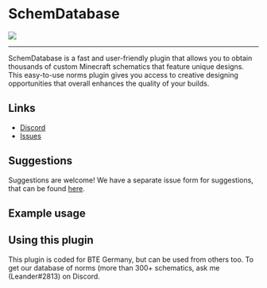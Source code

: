 # SchemDatabase

<p align="left">
    <img src="https://cdn.discordapp.com/attachments/899979775521730622/899983636378554408/normsgui2.png">
    
</p>


---

SchemDatabase is a fast and user-friendly plugin that allows you to obtain thousands of custom Minecraft schematics that feature unique designs.
This easy-to-use norms plugin gives you access to creative designing opportunities that overall enhances the quality of your builds.

## Links

* [Discord](https://discord.gg/GAevk3bvDd)
* [Issues](https://github.com/Build-the-Earth-Germany/NormsGUI/issues)

## Suggestions
Suggestions are welcome! We have a separate issue form for suggestions, that can be found [here](https://github.com/Build-the-Earth-Germany/NormsGUI/issues).

## Example usage

## Using this plugin

This plugin is coded for BTE Germany, but can be used from others too. To get our database of norms (more than 300+ schematics, ask me (Leander#2813) on Discord.
